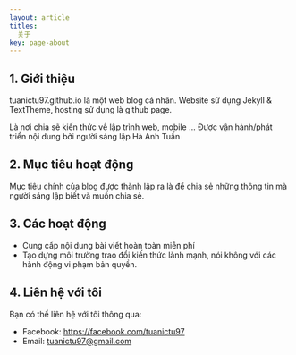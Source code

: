 ```yaml
---
layout: article
titles:
  关于
key: page-about
---
```


## 1. Giới thiệu
tuanictu97.github.io là một web blog cá nhân. Website sử dụng Jekyll & TextTheme, hosting sử dụng là github page.

Là nơi chia sẽ kiến thức về lập trình web, mobile ... Được vận hành/phát triển nội dung bởi người sáng lập Hà Anh Tuấn

## 2. Mục tiêu hoạt động
Mục tiêu chính của blog được thành lập ra là để chia sẻ những thông tin mà người sáng lập biết và muốn chia sẻ.

## 3. Các hoạt động
- Cung cấp nội dung bài viết hoàn toàn miễn phí
- Tạo dựng môi trường trao đổi kiến thức lành mạnh, nói không với các hành động vi phạm bản quyền.

## 4. Liên hệ với tôi
Bạn có thể liên hệ với tôi thông qua:
- Facebook: https://facebook.com/tuanictu97
- Email: tuanictu97@gmail.com